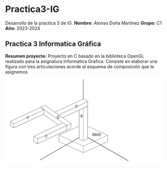 # Practica3-IG
Desarrollo de la practica 3 de IG.
**Nombre:** Alonso Doña Martinez
**Grupo:** C1
**Año:** 2023-2024
## Practica 3 Informatica Gráfica
**Resumen proyecto:**
Proyecto en C basado en la biblioteca OpenGL realizado para la asignatura Informatica Grafica.
Consiste en elaborar una figura con tres articulaciones acorde al esquema de composición que le asignemos
![Portada](https://github.com/alonsodm12/Practica3-IG/blob/main/portada.png)
